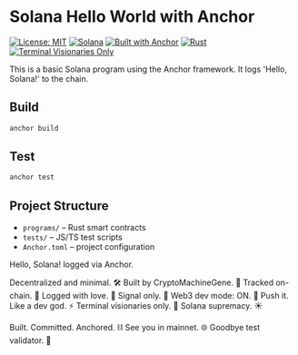 # Solana Hello World with Anchor

[![License: MIT](https://img.shields.io/badge/License-MIT-yellow.svg)](https://opensource.org/licenses/MIT)
[![Solana](https://img.shields.io/badge/Solana-Mainnet-blueviolet)](https://solana.com/)
[![Built with Anchor](https://img.shields.io/badge/Built%20with-Anchor-orange)](https://www.anchor-lang.com/)
[![Rust](https://img.shields.io/badge/Language-Rust-informational)](https://www.rust-lang.org/)
[![Terminal Visionaries Only](https://img.shields.io/badge/Mode-Terminal%20Visionaries-black)](#)


This is a basic Solana program using the Anchor framework. It logs 'Hello, Solana!' to the chain.

## Build
```bash
anchor build
```

## Test
```bash
anchor test
```

## Project Structure
- `programs/` – Rust smart contracts
- `tests/` – JS/TS test scripts
- `Anchor.toml` – project configuration

Hello, Solana! logged via Anchor.

Decentralized and minimal. 🛠️
Built by CryptoMachineGene. 🚀
Tracked on-chain. 📡
Logged with love. 💙
Signal only. 📶
Web3 dev mode: ON. 🔧
Push it. Like a dev god. ⚡
Terminal visionaries only. 🧠
Solana supremacy. ☀️

Built. Committed. Anchored. ⛓️
See you in mainnet. 🌐
Goodbye test validator. 👋
```
